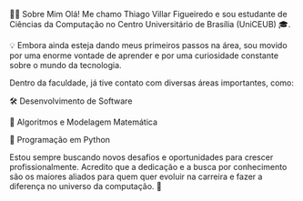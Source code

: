👨‍💻 Sobre Mim
Olá! Me chamo Thiago Villar Figueiredo e sou estudante de Ciências da Computação no Centro Universitário de Brasília (UniCEUB) 🎓.

💡 Embora ainda esteja dando meus primeiros passos na área, sou movido por uma enorme vontade de aprender e por uma curiosidade constante sobre o mundo da tecnologia.

Dentro da faculdade, já tive contato com diversas áreas importantes, como:

🛠️ Desenvolvimento de Software

🧠 Algoritmos e Modelagem Matemática

🐍 Programação em Python

Estou sempre buscando novos desafios e oportunidades para crescer profissionalmente. Acredito que a dedicação e a busca por conhecimento são os maiores aliados para quem quer evoluir na carreira e fazer a diferença no universo da computação. 🚀


